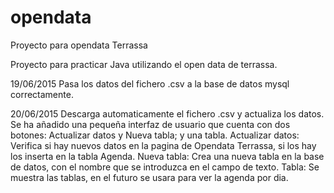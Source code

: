 # opendata
Proyecto para opendata Terrassa

Proyecto para practicar Java utilizando el open data de terrassa.

19/06/2015
Pasa los datos del fichero .csv a la base de datos mysql correctamente.

20/06/2015
Descarga automaticamente el fichero .csv y actualiza los datos.
Se ha añadido una pequeña interfaz de usuario que cuenta con dos botones: Actualizar datos y Nueva tabla; y una tabla.
Actualizar datos: Verifica si hay nuevos datos en la pagina de Opendata Terrassa, si los hay los inserta en la tabla Agenda.
Nueva tabla: Crea una nueva tabla en la base de datos, con el nombre que se introduzca en el campo de texto.
Tabla: Se muestra las tablas, en el futuro se usara para ver la agenda por dia.
